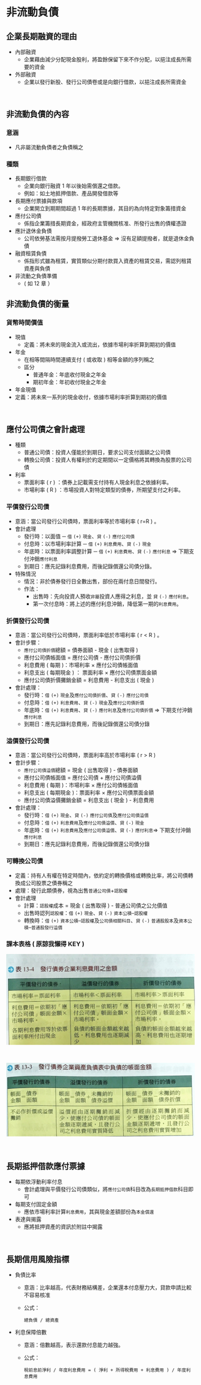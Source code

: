 # 非流動負債


## 企業長期融資的理由

* 內部融資
  * 企業藉由減少分配現金股利，將盈餘保留下來不作分配，以挹注成長所需要的資金
* 外部融資
  * 企業以發行新股、發行公司債卷或是向銀行借款，以挹注成長所需資金

<br>

## 非流動負債的內容

### 意涵
* 凡非屬流動負債者之負債稱之

### 種類
* 長期銀行借款
  * 企業向銀行融資 1 年以後始需償還之借款。
  * 例如：如土地抵押借款、產品開發借款等
* 長期應付票據與款項
  * 企業開立到期期間超過 1 年的長期票據，其目的為向特定對象籌措資金
* 應付公司債
  * 係指企業籌措長期資金，經政府主管機關核准、所發行出售的債權憑證
* 應計退休金負債
  * 公司依勞基法需按月提撥勞工退休基金 => 沒有足額提撥者，就是退休金負債
* 融資租賃負債
  * 係指形式雖為租賃，實質類似分期付款買入資產的租賃交易，需認列租賃資產與負債
* 非流動之負債準備
  * ( 如 12 章 ）

## 非流動負債的衡量

### 貨幣時間價值
* 現值
  * 定義：將未來的現金流入或流出，依據市場利率折算到期初的價值
* 年金
  * 在相等間隔時間連續支付 ( 或收取 ) 相等金額的序列稱之
  * 區分
    * 普通年金：年底收付現金之年金
    * 期初年金：年初收付現金之年金
* 年金現值
 * 定義：將未來一系列的現金收付，依據市場利率折算到期初的價值

<br>

## 應付公司債之會計處理

* 種類
  * 普通公司債：投資人僅能於到期日，要求公司支付面額之公司債
  * 轉換公司債：投資人有權利於約定期間以一定價格將其轉換為股票的公司債
* 利率
  * 票面利率 ( r ) ：債券上記載需支付持有人現金利息之依據利率。
  * 市場利率 ( R ) ：市場投資人對特定類型的債券，所期望支付之利率。

### 平價發行公司債
* 意涵：當公司發行公司債時，票面利率等於市場利率 ( r=R ) 。
* 會計處理
  * 發行時：以面值 ─ `借` `(+)` `現金`、`貸` `(-)` `應付公司債`
  * 付息時：以市場利率計算 ─ `借` `(+)` `利息費用`、`貸` `(-)` `現金`
  * 年底時：以票面利率調整計算 ─ `借` `(+)` `利息費用`、`貸` `(-)` `應付利息` => 下期支付沖銷`應付利息`
  * 到期日：應先記錄利息費用，而後記錄償還公司債分錄。
* 特殊情況
  * 情況：非於債券發行日全數出售，部份在兩付息日間發行。
  * 作法：
    * 出售時：先向投資人預收`非屬`投資人應得之利息，並 `貸` `(-)` `應付利息`。
    * 第一次付息時：將上述的應付利息沖銷，降低第一期的`利息費用`。

### 折價發行公司債
* 意涵：當公司發行公司債時，票面利率低於市場利率 ( r < R ) 。
* 會計步驟：
  * `應付公司債折價`總額 = 債券面額 - 現金 ( 出售取得 )
  * 應付公司債帳面值 = 應付公司債 - 應付公司債折價
  * 利息費用 ( 每期 )：市場利率 × 應付公司債帳面值
  * 利息支出 ( 每期現金 ) ： 票面利率 × 應付公司債票面金額
  * 應付公司債折價攤銷金額 = 利息費用 - 利息支出 ( 現金 )
* 會計處理：
  * 發行時：`借` `(+)` `現金`及`應付公司債折價`、`貸` `(-)` `應付公司債`
  * 付息時：`借` `(+)` `利息費用`、`貸` `(-)` `現金`及`應付公司債折價`
  * 年底時：`借` `(+)` `利息費用`、`貸` `(-)` `應付利息`及`應付公司債折價` => 下期支付沖銷`應付利息`
  * 到期日：應先記錄利息費用，而後記錄償還公司債分錄

### 溢價發行公司債
* 意涵：當公司發行公司債時，票面利率高於市場利率 ( r > R )
* 會計步驟：
  * `應付公司債溢價`總額 = 現金 ( 出售取得 ) - 債券面額
  * 應付公司債帳面值 = 應付公司債 + 應付公司債溢價
  * 利息費用 ( 每期 )：市場利率 × 應付公司債帳面值
  * 利息支出 ( 每期現金 )：票面利率 × 應付公司債票面金額
  * 應付公司債溢價攤銷金額 = 利息支出 ( 現金 ) - 利息費用
* 會計處理：
  * 發行時：`借` `(+)` `現金`、`貸` `(-)` `應付公司債`及`應付公司債溢價`
  * 付息時：`借` `(+)` `利息費用`及`應付公司債溢價`、`貸` `(-)` `現金`
  * 年底時：`借` `(+)` `利息費用`及`應付公司債溢價`、`貸` `(-)` `應付利息`=> 下期支付沖銷`應付利息`
  * 到期日：應先記錄利息費用，而後記錄償還公司債分錄

### 可轉換公司債
* 定義：持有人有權在特定時間內，依約定的轉換價格或轉換比率，將公司債轉換成公司股票之債券稱之
* 處理：發行此類債券，視為出售`普通公司債`+`認股權`
* 會計處理
  * 計算：`認股權`成本 = 現金 ( 出售取得 ) - 普通公司債之公允價值
  * 出售時認列`認股權`：`借` `(+)` `現金`、`貸` `(-)` `資本公積─認股權`
  * 轉換時：`借` `(+)` `資本公積─認股權`及`公司債相關科目`、`貸` `(-)` `普通股股本`及`資本公積─普通股發行溢價`

### 課本表格 ( 原諒我懶得 KEY )

![](images/ch13-1.JPG)

<br>

![](images/ch13-2.JPG)

<br>

## 長期抵押借款應付票據
* 每期依浮動利率付息
  * 會計處理與平價發行公司債類似，將`應付公司債`科目改為`長期抵押借款`科目即可
* 每期支付固定金額
  * 應依市場利率計算`利息費用`，其與現金差額部份為`本金償還`
* 表達與揭露
  * 應將抵押資產的資訊於附註中揭露

<br>

## 長期信用風險指標
* 負債比率
  * 意涵：比率越高，代表財務結構差，企業還本付息壓力大，貸款申請比較不容易核准
  * 公式：

    ```
    總負債 / 總資產
    ```

* 利息保障倍數
  * 意涵：倍數越高，表示還款付息能力越強。
  * 公式：

    ```
    稅前息前淨利 / 年度利息費用 = ( 淨利 + 所得稅費用 + 利息費用 ) / 年度利息費用
    ```